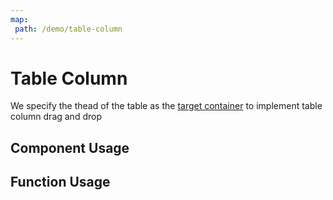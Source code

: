 ```yaml
---
map:
 path: /demo/table-column
---
```

# Table Column

We specify the thead of the table as the [target container](../target-container/) to implement table column drag and drop

## Component Usage

<demo src="./demo.vue"
title="使用组件完成表格列排序"
desc="拖拽表头进行列排序">
</demo>

## Function Usage
<demo src="./function.vue"
title="使用函数完成表格列排序"
desc="拖拽表头进行列排序">
</demo>
